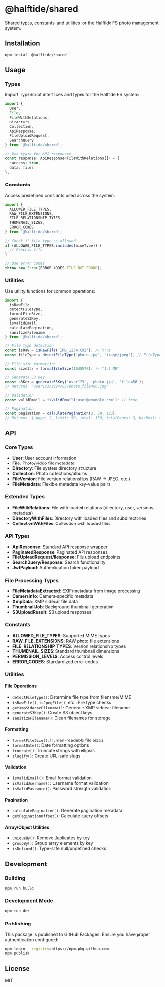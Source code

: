 # @halftide/shared

Shared types, constants, and utilities for the Halftide FS photo management system.

## Installation

```bash
npm install @halftide/shared
```

## Usage

### Types

Import TypeScript interfaces and types for the Halftide FS system:

```typescript
import { 
  User, 
  File, 
  FileWithRelations,
  Directory,
  Collection,
  ApiResponse,
  FileUploadRequest,
  SearchQuery 
} from '@halftide/shared';

// Use types for API responses
const response: ApiResponse<FileWithRelations[]> = {
  success: true,
  data: files
};
```

### Constants

Access predefined constants used across the system:

```typescript
import { 
  ALLOWED_FILE_TYPES,
  RAW_FILE_EXTENSIONS,
  FILE_RELATIONSHIP_TYPES,
  THUMBNAIL_SIZES,
  ERROR_CODES 
} from '@halftide/shared';

// Check if file type is allowed
if (ALLOWED_FILE_TYPES.includes(mimeType)) {
  // Process file
}

// Use error codes
throw new Error(ERROR_CODES.FILE_NOT_FOUND);
```

### Utilities

Use utility functions for common operations:

```typescript
import { 
  isRawFile,
  detectFileType,
  formatFileSize,
  generateS3Key,
  isValidEmail,
  calculatePagination,
  sanitizeFilename
} from '@halftide/shared';

// File type detection
const isRaw = isRawFile('IMG_1234.CR2'); // true
const fileType = detectFileType('photo.jpg', 'image/jpeg'); // FileType.jpeg

// File size formatting
const sizeStr = formatFileSize(1048576); // "1.0 MB"

// Generate S3 key
const s3Key = generateS3Key('user123', 'photo.jpg', 'file456');
// Returns: "user123/2024/03/photo_file456.jpg"

// Validation
const validEmail = isValidEmail('user@example.com'); // true

// Pagination
const pagination = calculatePagination(2, 50, 150);
// Returns: { page: 2, limit: 50, total: 150, totalPages: 3, hasNext: true, hasPrev: true }
```

## API

### Core Types

- **User**: User account information
- **File**: Photo/video file metadata
- **Directory**: File system directory structure
- **Collection**: Photo collections/albums
- **FileVersion**: File version relationships (RAW → JPEG, etc.)
- **FileMetadata**: Flexible metadata key-value pairs

### Extended Types

- **FileWithRelations**: File with loaded relations (directory, user, versions, metadata)
- **DirectoryWithFiles**: Directory with loaded files and subdirectories
- **CollectionWithFiles**: Collection with loaded files

### API Types

- **ApiResponse<T>**: Standard API response wrapper
- **PaginatedResponse<T>**: Paginated API responses
- **FileUploadRequest/Response**: File upload endpoints
- **SearchQuery/Response**: Search functionality
- **JwtPayload**: Authentication token payload

### File Processing Types

- **FileMetadataExtracted**: EXIF/metadata from image processing
- **CameraInfo**: Camera-specific metadata
- **XmpData**: XMP sidecar file data
- **ThumbnailJob**: Background thumbnail generation
- **S3UploadResult**: S3 upload responses

### Constants

- **ALLOWED_FILE_TYPES**: Supported MIME types
- **RAW_FILE_EXTENSIONS**: RAW photo file extensions
- **FILE_RELATIONSHIP_TYPES**: Version relationship types
- **THUMBNAIL_SIZES**: Standard thumbnail dimensions
- **PERMISSION_LEVELS**: Access control levels
- **ERROR_CODES**: Standardized error codes

### Utilities

#### File Operations
- `detectFileType()`: Determine file type from filename/MIME
- `isRawFile()`, `isJpegFile()`, etc.: File type checks
- `getXmpSidecarFilename()`: Generate XMP sidecar filename
- `generateS3Key()`: Create S3 object keys
- `sanitizeFilename()`: Clean filenames for storage

#### Formatting
- `formatFileSize()`: Human-readable file sizes
- `formatDate()`: Date formatting options
- `truncate()`: Truncate strings with ellipsis
- `slugify()`: Create URL-safe slugs

#### Validation
- `isValidEmail()`: Email format validation
- `isValidUsername()`: Username format validation
- `isValidPassword()`: Password strength validation

#### Pagination
- `calculatePagination()`: Generate pagination metadata
- `getPaginationOffset()`: Calculate query offsets

#### Array/Object Utilities
- `uniqueBy()`: Remove duplicates by key
- `groupBy()`: Group array elements by key
- `isDefined()`: Type-safe null/undefined checks

## Development

### Building

```bash
npm run build
```

### Development Mode

```bash
npm run dev
```

### Publishing

This package is published to GitHub Packages. Ensure you have proper authentication configured:

```bash
npm login --registry=https://npm.pkg.github.com
npm publish
```

## License

MIT